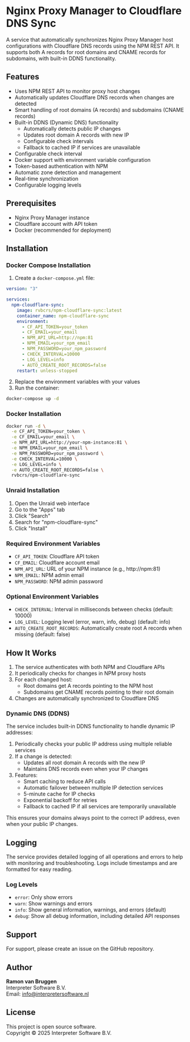 # Nginx Proxy Manager to Cloudflare DNS Sync

A service that automatically synchronizes Nginx Proxy Manager host configurations with Cloudflare DNS records using the NPM REST API. It supports both A records for root domains and CNAME records for subdomains, with built-in DDNS functionality.

## Features

- Uses NPM REST API to monitor proxy host changes
- Automatically updates Cloudflare DNS records when changes are detected
- Smart handling of root domains (A records) and subdomains (CNAME records)
- Built-in DDNS (Dynamic DNS) functionality
  - Automatically detects public IP changes
  - Updates root domain A records with new IP
  - Configurable check intervals
  - Fallback to cached IP if services are unavailable
- Configurable check interval
- Docker support with environment variable configuration
- Token-based authentication with NPM
- Automatic zone detection and management
- Real-time synchronization
- Configurable logging levels

## Prerequisites

- Nginx Proxy Manager instance
- Cloudflare account with API token
- Docker (recommended for deployment)

## Installation

### Docker Compose Installation

1. Create a `docker-compose.yml` file:

```yaml
version: "3"

services:
  npm-cloudflare-sync:
    image: rvbcrs/npm-cloudflare-sync:latest
    container_name: npm-cloudflare-sync
    environment:
      - CF_API_TOKEN=your_token
      - CF_EMAIL=your_email
      - NPM_API_URL=http://npm:81
      - NPM_EMAIL=your_npm_email
      - NPM_PASSWORD=your_npm_password
      - CHECK_INTERVAL=10000
      - LOG_LEVEL=info
      - AUTO_CREATE_ROOT_RECORDS=false
    restart: unless-stopped
```

2. Replace the environment variables with your values
3. Run the container:

```bash
docker-compose up -d
```

### Docker Installation

```bash
docker run -d \
  -e CF_API_TOKEN=your_token \
  -e CF_EMAIL=your_email \
  -e NPM_API_URL=http://your-npm-instance:81 \
  -e NPM_EMAIL=your_npm_email \
  -e NPM_PASSWORD=your_npm_password \
  -e CHECK_INTERVAL=10000 \
  -e LOG_LEVEL=info \
  -e AUTO_CREATE_ROOT_RECORDS=false \
  rvbcrs/npm-cloudflare-sync
```

### Unraid Installation

1. Open the Unraid web interface
2. Go to the "Apps" tab
3. Click "Search"
4. Search for "npm-cloudflare-sync"
5. Click "Install"

### Required Environment Variables

- `CF_API_TOKEN`: Cloudflare API token
- `CF_EMAIL`: Cloudflare account email
- `NPM_API_URL`: URL of your NPM instance (e.g., http://npm:81)
- `NPM_EMAIL`: NPM admin email
- `NPM_PASSWORD`: NPM admin password

### Optional Environment Variables

- `CHECK_INTERVAL`: Interval in milliseconds between checks (default: 10000)
- `LOG_LEVEL`: Logging level (error, warn, info, debug) (default: info)
- `AUTO_CREATE_ROOT_RECORDS`: Automatically create root A records when missing (default: false)

## How It Works

1. The service authenticates with both NPM and Cloudflare APIs
2. It periodically checks for changes in NPM proxy hosts
3. For each changed host:
   - Root domains get A records pointing to the NPM host
   - Subdomains get CNAME records pointing to their root domain
4. Changes are automatically synchronized to Cloudflare DNS

### Dynamic DNS (DDNS)

The service includes built-in DDNS functionality to handle dynamic IP addresses:

1. Periodically checks your public IP address using multiple reliable services
2. If a change is detected:
   - Updates all root domain A records with the new IP
   - Maintains DNS records even when your IP changes
3. Features:
   - Smart caching to reduce API calls
   - Automatic failover between multiple IP detection services
   - 5-minute cache for IP checks
   - Exponential backoff for retries
   - Fallback to cached IP if all services are temporarily unavailable

This ensures your domains always point to the correct IP address, even when your public IP changes.

## Logging

The service provides detailed logging of all operations and errors to help with monitoring and troubleshooting. Logs include timestamps and are formatted for easy reading.

### Log Levels

- `error`: Only show errors
- `warn`: Show warnings and errors
- `info`: Show general information, warnings, and errors (default)
- `debug`: Show all debug information, including detailed API responses

## Support

For support, please create an issue on the GitHub repository.

## Author

**Ramon van Bruggen**  
Interpreter Software B.V.  
Email: info@interpretersoftware.nl

## License

This project is open source software.  
Copyright © 2025 Interpreter Software B.V.
